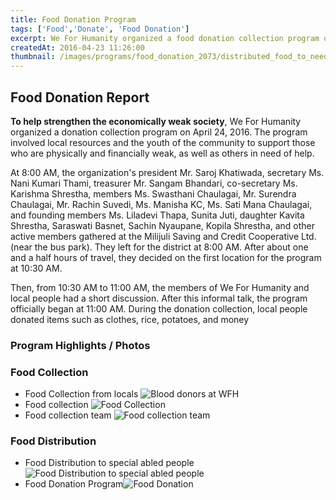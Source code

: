 ```yaml
---
title: Food Donation Program
tags: ['Food','Donate', 'Food Donation']
excerpt: We For Humanity organized a food donation collection program on April 24, 2016, for the affected and disabled communities, using local resources and collecting support. The program was successfully completed with the participation of the organization’s officials, members, and local individuals, collecting various food items and financial contributions.
createdAt: 2016-04-23 11:26:00
thumbnail: /images/programs/food_donation_2073/distributed_food_to_needy.JPG
---
```


## Food Donation Report

**To help strengthen the economically weak society**, We For Humanity organized a donation collection program on April 24, 2016. The program involved local resources and the youth of the community to support those who are physically and financially weak, as well as others in need of help.

At 8:00 AM, the organization's president Mr. Saroj Khatiwada, secretary Ms. Nani Kumari Thami, treasurer Mr. Sangam Bhandari, co-secretary Ms. Karishma Shrestha, members Ms. Swasthani Chaulagai, Mr. Surendra Chaulagai, Mr. Rachin Suvedi, Ms. Manisha KC, Ms. Sati Mana Chaulagai, and founding members Ms. Liladevi Thapa, Sunita Juti, daughter Kavita Shrestha, Saraswati Basnet, Sachin Nyaupane, Kopila Shrestha, and other active members gathered at the Milijuli Saving and Credit Cooperative Ltd. (near the bus park). They left for the district at 8:00 AM. After about one and a half hours of travel, they decided on the first location for the program at 10:30 AM.

Then, from 10:30 AM to 11:00 AM, the members of We For Humanity and local people had a short discussion. After this informal talk, the program officially began at 11:00 AM. During the donation collection, local people donated items such as clothes, rice, potatoes, and money

### Program Highlights / Photos
### Food Collection

* Food Collection from locals ![Blood donors at WFH](/images/programs/food_donation_2073/food_collection_from_locals.JPG)
* Food collection ![Food Collection](/images/programs/food_donation_2073/food_collection_program.jpg)
* Food collection team ![Food collection team](/images/programs/food_donation_2073/food_collection_team.jpg)
### Food Distribution
* Food Distribution to special abled people ![Food Distribution to special abled people ](/images/programs/food_donation_2073/distributed_food_to_needy.JPG)
* Food Donation Program![Food Donation](/images/programs/food_donation_2073/food_donation_program.JPG)
